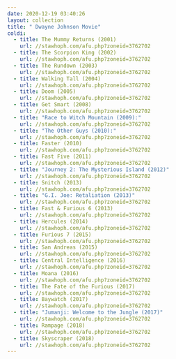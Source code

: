 ```yaml
---
date: 2020-12-19 03:40:26
layout: collection
title: " Dwayne Johnson Movie"
coldi:
  - title: The Mummy Returns (2001)
    url: //stawhoph.com/afu.php?zoneid=3762702
  - title: The Scorpion King (2002)
    url: //stawhoph.com/afu.php?zoneid=3762702
  - title: The Rundown (2003)
    url: //stawhoph.com/afu.php?zoneid=3762702
  - title: Walking Tall (2004)
    url: //stawhoph.com/afu.php?zoneid=3762702
  - title: Doom (2005)
    url: //stawhoph.com/afu.php?zoneid=3762702
  - title: Get Smart (2008)
    url: //stawhoph.com/afu.php?zoneid=3762702
  - title: "Race to Witch Mountain (2009):"
    url: //stawhoph.com/afu.php?zoneid=3762702
  - title: "The Other Guys (2010):"
    url: //stawhoph.com/afu.php?zoneid=3762702
  - title: Faster (2010)
    url: //stawhoph.com/afu.php?zoneid=3762702
  - title: Fast Five (2011)
    url: //stawhoph.com/afu.php?zoneid=3762702
  - title: "Journey 2: The Mysterious Island (2012)"
    url: //stawhoph.com/afu.php?zoneid=3762702
  - title: Snitch (2013)
    url: //stawhoph.com/afu.php?zoneid=3762702
  - title: "G.I. Joe: Retaliation (2013)"
    url: //stawhoph.com/afu.php?zoneid=3762702
  - title: Fast & Furious 6 (2013)
    url: //stawhoph.com/afu.php?zoneid=3762702
  - title: Hercules (2014)
    url: //stawhoph.com/afu.php?zoneid=3762702
  - title: Furious 7 (2015)
    url: //stawhoph.com/afu.php?zoneid=3762702
  - title: San Andreas (2015)
    url: //stawhoph.com/afu.php?zoneid=3762702
  - title: Central Intelligence (2016)
    url: //stawhoph.com/afu.php?zoneid=3762702
  - title: Moana (2016)
    url: //stawhoph.com/afu.php?zoneid=3762702
  - title: The Fate of the Furious (2017)
    url: //stawhoph.com/afu.php?zoneid=3762702
  - title: Baywatch (2017)
    url: //stawhoph.com/afu.php?zoneid=3762702
  - title: "Jumanji: Welcome to the Jungle (2017)"
    url: //stawhoph.com/afu.php?zoneid=3762702
  - title: Rampage (2018)
    url: //stawhoph.com/afu.php?zoneid=3762702
  - title: Skyscraper (2018)
    url: //stawhoph.com/afu.php?zoneid=3762702
---
```

